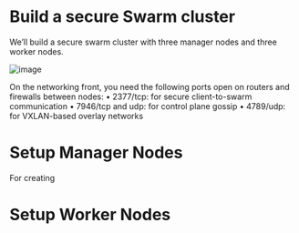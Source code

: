 # Build a secure Swarm cluster
We’ll build a secure swarm cluster with three manager nodes and three worker nodes.

![image](https://github.com/arianariamehr/docker-swarm-stack-sample/assets/130653489/8392ebf6-40be-47bb-8127-ab188fc0ed53)

On the networking front, you need the following ports open on routers and firewalls between nodes:
• 2377/tcp: for secure client-to-swarm communication
• 7946/tcp and udp: for control plane gossip
• 4789/udp: for VXLAN-based overlay networks


# Setup Manager Nodes
For creating 
 
# Setup Worker Nodes
